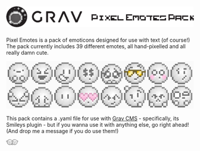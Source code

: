 # ![Grav Smileys Data Pack - Simple Smileys](assets/logo.png)

Pixel Emotes is a pack of emoticons designed for use with text (of course!)
The pack currently includes 39 different emotes, all hand-pixelled and all really damn cute.

![Grav Smileys Data Pack - Simple Smileys](assets/preview.png)

This pack contains a .yaml file for use with [Grav CMS](http://getgrav.org) - specifically, its Smileys plugin - but if you wanna use it with anything else, go right ahead! (And drop me a message if you do use them!)

![Hug](hug.png)
